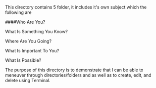 This directory contains 5 folder, it includes it's own subject which the following are 

####Who Are You?

What Is Something You Know?

Where Are You Going? 

What Is Important To You? 

What Is Possible? 

The purpose of this directory is to demonstrate that I can be able to meneuver through directories/folders and as well as to create, edit, and delete using Terminal. 
